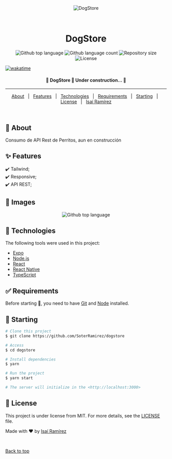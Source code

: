 <div align="center" id="top">
  <img src="https://soterramirez.dev/src/images/logo.png" alt="DogStore" />

&#xa0;

  <!-- <a href="https://dogstore.netlify.app">Demo</a> -->
</div>

<h1 align="center">DogStore</h1>

<p align="center">
  <img alt="Github top language" src="https://img.shields.io/github/languages/top/SoterRamirez/dogstore?color=56BEB8">

  <img alt="Github language count" src="https://img.shields.io/github/languages/count/SoterRamirez/dogstore?color=56BEB8">

  <img alt="Repository size" src="https://img.shields.io/github/repo-size/SoterRamirez/dogstore?color=56BEB8">

  <img alt="License" src="https://img.shields.io/github/license/SoterRamirez/dogstore?color=56BEB8">

[![wakatime](https://wakatime.com/badge/user/1e159e54-fa93-4d34-b926-0fab10dcc0f3/project/c807a0ff-ec6a-4b6a-9d90-0d0c0bf5ab07.svg)](https://wakatime.com/badge/user/1e159e54-fa93-4d34-b926-0fab10dcc0f3/project/c807a0ff-ec6a-4b6a-9d90-0d0c0bf5ab07)

  <!-- <img alt="Github issues" src="https://img.shields.io/github/issues/SoterRamirez/dogstore?color=56BEB8" /> -->

  <!-- <img alt="Github forks" src="https://img.shields.io/github/forks/SoterRamirez/dogstore?color=56BEB8" /> -->

  <!-- <img alt="Github stars" src="https://img.shields.io/github/stars/SoterRamirez/dogstore?color=56BEB8" /> -->
</p>

<!-- Status -->

<h4 align="center">
	🚧  DogStore 🚀 Under construction...  🚧
</h4>

<hr>

<p align="center">
  <a href="#dart-about">About</a> &#xa0; | &#xa0; 
  <a href="#sparkles-features">Features</a> &#xa0; | &#xa0;
  <a href="#rocket-technologies">Technologies</a> &#xa0; | &#xa0;
  <a href="#white_check_mark-requirements">Requirements</a> &#xa0; | &#xa0;
  <a href="#checkered_flag-starting">Starting</a> &#xa0; | &#xa0;
  <a href="#memo-license">License</a> &#xa0; | &#xa0;
  <a href="https://github.com/SoterRamirez" target="_blank">Isaí Ramírez</a>
</p>

<br>

## :dart: About

Consumo de API Rest de Perritos, aun en construcción

## :sparkles: Features

:heavy_check_mark: Tailwind;\
:heavy_check_mark: Responsive;\
:heavy_check_mark: API REST;

## :rocket: Images

<p align="center">
  <img alt="Github top language" src="./Avances/screencapture-127-0-0-1-5500-public-index-html-2022-05-19-23_22_43.png">
</p>

## :rocket: Technologies

The following tools were used in this project:

- [Expo](https://expo.io/)
- [Node.js](https://nodejs.org/en/)
- [React](https://pt-br.reactjs.org/)
- [React Native](https://reactnative.dev/)
- [TypeScript](https://www.typescriptlang.org/)

## :white_check_mark: Requirements

Before starting :checkered_flag:, you need to have [Git](https://git-scm.com) and [Node](https://nodejs.org/en/) installed.

## :checkered_flag: Starting

```bash
# Clone this project
$ git clone https://github.com/SoterRamirez/dogstore

# Access
$ cd dogstore

# Install dependencies
$ yarn

# Run the project
$ yarn start

# The server will initialize in the <http://localhost:3000>
```

## :memo: License

This project is under license from MIT. For more details, see the [LICENSE](LICENSE.md) file.

Made with :heart: by <a href="https://github.com/SoterRamirez" target="_blank">Isaí Ramírez</a>

&#xa0;

<a href="#top">Back to top</a>
